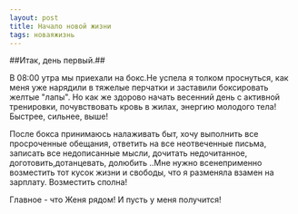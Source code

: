 ```yaml
---
layout: post
title: Начало новой жизни
tags: новаяжизнь
---
```


##Итак, день первый.##

В 08:00 утра мы приехали на бокс.Не успела я толком проснуться, как меня уже нарядили в тяжелые перчатки и заставили боксировать желтые "лапы". Но как же здорово начать весенний день с активной тренировки, почувствовать кровь в жилах, энергию молодого тела! Быстрее, сильнее, выше!

После бокса принимаюсь налаживать быт, хочу выполнить все просроченные обещания, ответить на все неотвеченные письма, записать все недописанные мысли, дочитать недочитанное, доготовить,дотанцевать, долюбить ..Мне нужно всенеприменно возместить тот кусок жизни и свободы, что я разменяла взамен на зарплату. Возместить сполна!

Главное - что Женя рядом! И пусть у меня получится!